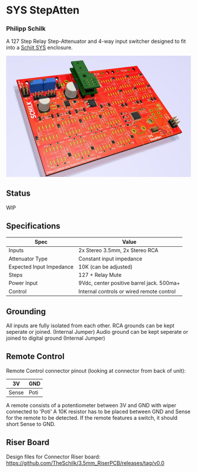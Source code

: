 # SYS StepAtten

### Philipp Schilk

A 127 Step Relay Step-Attenuator and 4-way input switcher designed to fit into a [Schiit SYS](https://www.schiit.com/products/sys) enclosure.

![PCB Render](https://raw.githubusercontent.com/TheSchilk/SYS_StepAtten/master/Doc/pcb_render.jpg)

## Status
WIP

## Specifications

| **Spec**                 | **Value**                                 |
|--------------------------|-------------------------------------------|
| Inputs                   | 2x Stereo 3.5mm, 2x Stereo RCA            |
| Attenuator Type          | Constant input impedance                  |
| Expected Input Impedance | 10K (can be adjusted)                     |
| Steps                    | 127 + Relay Mute                          |
| Power Input              | 9Vdc, center positive barrel jack. 500ma+ |
| Control                  | Internal controls or wired remote control |

## Grounding
All inputs are fully isolated from each other.
RCA grounds can be kept seperate or joined. (Internal Jumper)
Audio ground can be kept seperate or joined to digital ground (Internal Jumper)

## Remote Control
Remote Control connector pinout (looking at connector from back of unit):

| 3V    | GND  |
|-------|------|
| Sense | Poti |

A remote consists of a potentiometer between 3V and GND with wiper connected to 'Poti'
A 10K resistor has to be placed between GND and Sense for the remote to be detected.
If the remote features a switch, it should short Sense to GND.

## Riser Board
Design files for Connector Riser board:
https://github.com/TheSchilk/3.5mm_RiserPCB/releases/tag/v0.0
